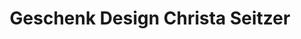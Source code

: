 ---
title: "Geschenk Design Christa Seitzer"
url: /waldstetten/geschenk-design-christa-seitzer/
shop: Andenken
---